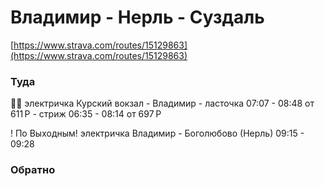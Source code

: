 # Владимир - Нерль - Суздаль

[https://www.strava.com/routes/15129863](https://www.strava.com/routes/15129863)

### Туда
🚅🚂
  электричка Курский вокзал - Владимир
    - ласточка 07:07 - 08:48 от 611 Р
    - стриж 06:35 - 08:14 от 697 Р

  ! По Выходным! электричка Владимир - Боголюбово (Нерль) 09:15 - 09:28 
  
### Обратно


  
  
    
